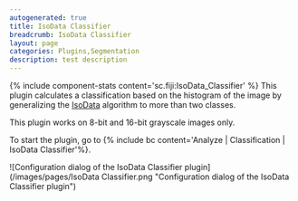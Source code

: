 ```yaml
---
autogenerated: true
title: IsoData Classifier
breadcrumb: IsoData Classifier
layout: page
categories: Plugins,Segmentation
description: test description
---
```


{% include component-stats content='sc.fiji:IsoData\_Classifier' %} This plugin calculates a classification based on the histogram of the image by generalizing the [IsoData](IsoData ) algorithm to more than two classes.

This plugin works on 8-bit and 16-bit grayscale images only.

To start the plugin, go to {% include bc content='Analyze | Classification | IsoData Classifier'%}.

![Configuration dialog of the IsoData Classifier plugin](/images/pages/IsoData Classifier.png "Configuration dialog of the IsoData Classifier plugin")

 
